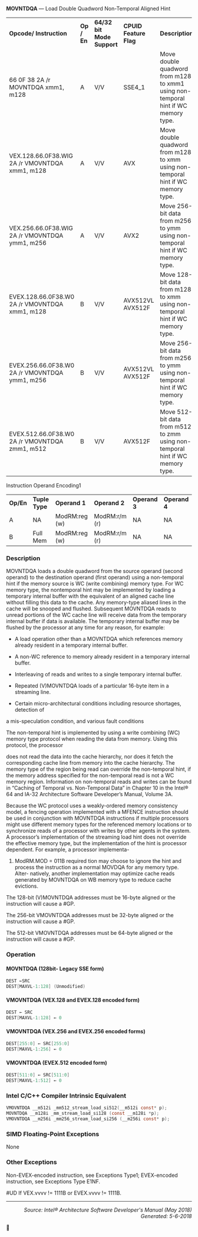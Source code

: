 <b>MOVNTDQA</b> — Load Double Quadword Non-Temporal Aligned Hint
<table>
	<tr>
		<td><b>Opcode/ Instruction</b></td>
		<td><b>Op / En</b></td>
		<td><b>64/32 bit Mode Support</b></td>
		<td><b>CPUID Feature Flag</b></td>
		<td><b>Description</b></td>
	</tr>
	<tr>
		<td>66 0F 38 2A /r MOVNTDQA xmm1, m128</td>
		<td>A</td>
		<td>V/V</td>
		<td>SSE4_1</td>
		<td>Move double quadword from m128 to xmm1 using non- temporal hint if WC memory type.</td>
	</tr>
	<tr>
		<td>VEX.128.66.0F38.WIG 2A /r VMOVNTDQA xmm1, m128</td>
		<td>A</td>
		<td>V/V</td>
		<td>AVX</td>
		<td>Move double quadword from m128 to xmm using non- temporal hint if WC memory type.</td>
	</tr>
	<tr>
		<td>VEX.256.66.0F38.WIG 2A /r VMOVNTDQA ymm1, m256</td>
		<td>A</td>
		<td>V/V</td>
		<td>AVX2</td>
		<td>Move 256-bit data from m256 to ymm using non-temporal hint if WC memory type.</td>
	</tr>
	<tr>
		<td>EVEX.128.66.0F38.W0 2A /r VMOVNTDQA xmm1, m128</td>
		<td>B</td>
		<td>V/V</td>
		<td>AVX512VL AVX512F</td>
		<td>Move 128-bit data from m128 to xmm using non-temporal hint if WC memory type.</td>
	</tr>
	<tr>
		<td>EVEX.256.66.0F38.W0 2A /r VMOVNTDQA ymm1, m256</td>
		<td>B</td>
		<td>V/V</td>
		<td>AVX512VL AVX512F</td>
		<td>Move 256-bit data from m256 to ymm using non-temporal hint if WC memory type.</td>
	</tr>
	<tr>
		<td>EVEX.512.66.0F38.W0 2A /r VMOVNTDQA zmm1, m512</td>
		<td>B</td>
		<td>V/V</td>
		<td>AVX512F</td>
		<td>Move 512-bit data from m512 to zmm using non-temporal hint if WC memory type.</td>
	</tr>
</table>

Instruction Operand Encoding1
<table>
	<tr>
		<td><b>Op/En</b></td>
		<td><b>Tuple Type</b></td>
		<td><b>Operand 1</b></td>
		<td><b>Operand 2</b></td>
		<td><b>Operand 3</b></td>
		<td><b>Operand 4</b></td>
	</tr>
	<tr>
		<td>A</td>
		<td>NA</td>
		<td>ModRM:reg (w)</td>
		<td>ModRM:r/m (r)</td>
		<td>NA</td>
		<td>NA</td>
	</tr>
	<tr>
		<td>B</td>
		<td>Full Mem</td>
		<td>ModRM:reg (w)</td>
		<td>ModRM:r/m (r)</td>
		<td>NA</td>
		<td>NA</td>
	</tr>
</table>


### Description
MOVNTDQA loads a double quadword from the source operand (second operand) to the destination operand (first
operand) using a non-temporal hint if the memory source is WC (write combining) memory type. For WC memory
type, the nontemporal hint may be implemented by loading a temporary internal buffer with the equivalent of an
aligned cache line without filling this data to the cache. Any memory-type aliased lines in the cache will be snooped
and flushed. Subsequent MOVNTDQA reads to unread portions of the WC cache line will receive data from the
temporary internal buffer if data is available. The temporary internal buffer may be flushed by the processor at any
time for any reason, for example:


 *  A load operation other than a MOVNTDQA which references memory already resident in a temporary internal
buffer.


 *  A non-WC reference to memory already resident in a temporary internal buffer.


 *  Interleaving of reads and writes to a single temporary internal buffer.


 *  Repeated (V)MOVNTDQA loads of a particular 16-byte item in a streaming line.


 *  Certain micro-architectural conditions including resource shortages, detection of

a mis-speculation condition, and various fault conditions

The non-temporal hint is implemented by using a write combining (WC) memory type protocol when reading the
data from memory. Using this protocol, the processor

does not read the data into the cache hierarchy, nor does it fetch the corresponding cache line from memory into
the cache hierarchy. The memory type of the region being read can override the non-temporal hint, if the memory
address specified for the non-temporal read is not a WC memory region. Information on non-temporal reads and
writes can be found in “Caching of Temporal vs. Non-Temporal Data” in Chapter 10 in the Intel® 64 and IA-32
Architecture Software Developer’s Manual, Volume 3A.

Because the WC protocol uses a weakly-ordered memory consistency model, a fencing operation implemented with
a MFENCE instruction should be used in conjunction with MOVNTDQA instructions if multiple processors might use
different memory types for the referenced memory locations or to synchronize reads of a processor with writes by
other agents in the system. A processor’s implementation of the streaming load hint does not override the effective
memory type, but the implementation of the hint is processor dependent. For example, a processor implementa-

1. ModRM.MOD = 011B required
tion may choose to ignore the hint and process the instruction as a normal MOVDQA for any memory type. Alter-
natively, another implementation may optimize cache reads generated by MOVNTDQA on WB memory type to
reduce cache evictions.

The 128-bit (V)MOVNTDQA addresses must be 16-byte aligned or the instruction will cause a \#GP.

The 256-bit VMOVNTDQA addresses must be 32-byte aligned or the instruction will cause a \#GP.

The 512-bit VMOVNTDQA addresses must be 64-byte aligned or the instruction will cause a \#GP.

### Operation


#### MOVNTDQA (128bit- Legacy SSE form)
```java
DEST ←SRC
DEST[MAXVL-1:128] (Unmodified)
```
#### VMOVNTDQA (VEX.128 and EVEX.128 encoded form)
```java
DEST ← SRC
DEST[MAXVL-1:128] ← 0 
```
#### VMOVNTDQA (VEX.256 and EVEX.256 encoded forms)
```java
DEST[255:0] ← SRC[255:0]
DEST[MAXVL-1:256] ← 0
```
#### VMOVNTDQA (EVEX.512 encoded form)
```java
DEST[511:0] ← SRC[511:0]
DEST[MAXVL-1:512] ← 0
```
### Intel C/C++ Compiler Intrinsic Equivalent
```c
VMOVNTDQA __m512i _mm512_stream_load_si512(__m512i const* p);
MOVNTDQA __m128i _mm_stream_load_si128 (const __m128i *p);
VMOVNTDQA __m256i _mm256_stream_load_si256 (__m256i const* p);
```
### SIMD Floating-Point Exceptions

None

### Other Exceptions

Non-EVEX-encoded instruction, see Exceptions Type1;
EVEX-encoded instruction, see Exceptions Type E1NF.
<p>#UD
If VEX.vvvv != 1111B or EVEX.vvvv != 1111B.

 --- 
<p align="right"><i>Source: Intel® Architecture Software Developer's Manual (May 2018)<br>Generated: 5-6-2018</i></p>
